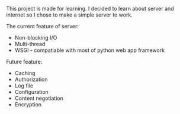This project is made for learning.
I decided to learn about server and internet so I chose to make a simple server to work. 

The current feature of server:
- Non-blocking I/O 
- Multi-thread
- WSGI - compatiable with most of python web app framework

Future feature: 
- Caching
- Authorization
- Log file
- Configuration
- Content negotiation
- Encryption

